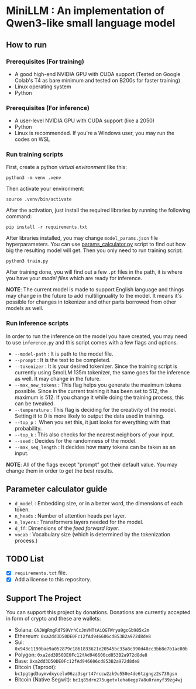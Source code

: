 # MiniLLM : An implementation of Qwen3-like small language model

## How to run

### Prerequisites (For training)

- A good high-end NVIDIA GPU with CUDA support (Tested on Google Colab's T4 as bare minimum and tested on B200s for faster training)
- Linux operating system
- Python 

### Prerequisites (For inference)

- A user-level NVIDIA GPU with CUDA support (like a 2050)
- Python 
- Linux is recommended. If you're a Windows user, you may run the codes on WSL

### Run training scripts

First, create a python _virtual environment_ like this:

```
python3 -m venv .venv
```

Then activate your environment:

```
source .venv/bin/activate
``` 

After the activation, just install the required libraries by running the following command:

```
pip install -r requirements.txt
```

After libraries installed, you may change `model_params.json` file hyperparameters. You can use [params_calculator.py](params_calculator.py) script to find out how big the resulting model will get. Then you only need to run training script:

```
python3 train.py
```

After training done, you will find out a few `.pt` files in the path, it is where you have your _model files_ which are ready for inference.

__NOTE__: The current model is made to support English language and things may change in the future to add multilignuality to the model. It means it's possible for changes in tokenizer and other parts borrowed from other models as well. 

### Run inference scripts

In order to run the inference on the model you have created, you may need to use `inference.py` and this script comes with a few flags and options. 

- `--model-path` : It is path to the model file. 
- `--prompt` : It is the text to be completed. 
- `--tokenizer` : It is your desired tokenizer. Since the training script is currently using SmolLM 135m tokenizer, the same goes for the inference as well. It may change in the future. 
- `--max_new_tokens` : This flag helps you generate the maximum tokens possible. Since in the current training it has been set to 512, the maximum is 512. If you change it while doing the training process, this can be tweaked. 
- `--temperature` : This flag is deciding for the creativity of the model. Setting it to 0 is more likely to output the data used in training. 
- `--top_p` :  When you set this, it just looks for everything with that probability. 
- `--top_k` : This also checks for the nearest neighbors of your input. 
- `--seed` : Decides for the randomness of the model. 
- `--max_seq_length` : It decides how many tokens can be taken as an input.

__NOTE__: All of the flags except "prompt" got their default value. You may change them in order to get the best results. 

## Parameter calculator guide 

* `d_model` : Embedding size, or in a better word, the dimensions of each token.
* `n_heads` : Number of attention heads per layer.
* `n_layers` : Transformers layers needed for the model. 
* `d_ff`: Dimensions of the _feed forward layer_.
* `vocab` : Vocabulary size (which is determined by the tokenization process.)

## TODO List 

- [x] `requirements.txt` file.
- [x] Add a license to this repository.

## Support The Project

You can support this project by donations. Donations are currently accepted in form of crypto and these are wallets:

- Solana: `GNJWgRmgRd7S9VrhCcJnVNTtAiQGTWrya9gcGb985x2m`
- Ethereum: `0xa2dd3D50DE0Fc12fAd946606cd853B2a972d8de8`
- Sui: `0x943c1190bae9a052879c1861833621e20545bc33a8c990d48cc3bb8e7b1ac00b`
- Polygon: `0xa2dd3D50DE0Fc12fAd946606cd853B2a972d8de8`
- Base: `0xa2dd3D50DE0Fc12fAd946606cd853B2a972d8de8`
- Bitcoin (Taproot): `bc1pgtgd3uymvdxycelu06zz3sgrt47rccw2zk9u550e4de6tzgngz2s738gsn`
- Bitcoin (Native Segwit): `bc1q85drn275ugetvleha6egp7a8u0ramyf39zg4wj`